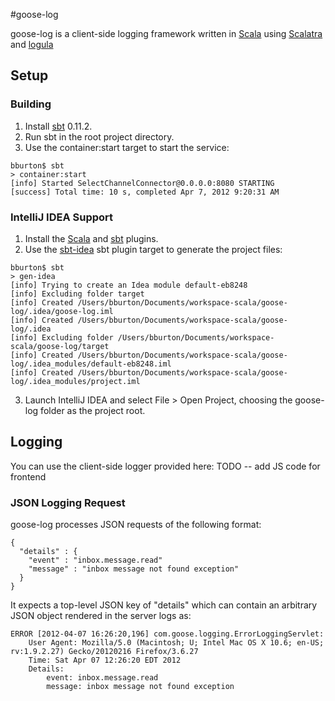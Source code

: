 #goose-log

goose-log is a client-side logging framework written in [Scala](http://scala-lang.org) using [Scalatra](https://github.com/scalatra/scalatra) and [logula](https://github.com/codahale/logula) 

## Setup

### Building

1. Install [sbt](https://github.com/harrah/xsbt/wiki) 0.11.2.
2. Run sbt in the root project directory.
3. Use the container:start target to start the service:

<pre><code>bburton$ sbt
> container:start
[info] Started SelectChannelConnector@0.0.0.0:8080 STARTING
[success] Total time: 10 s, completed Apr 7, 2012 9:20:31 AM
</code></pre>

### IntelliJ IDEA Support

1. Install the [Scala](http://confluence.jetbrains.net/display/SCA/Scala+Plugin+for+IntelliJ+IDEA) and [sbt](https://github.com/orfjackal/idea-sbt-plugin) plugins.
2. Use the [sbt-idea](https://github.com/mpeltonen/sbt-idea) sbt plugin target to generate the project files:

<pre><code>bburton$ sbt
> gen-idea
[info] Trying to create an Idea module default-eb8248
[info] Excluding folder target
[info] Created /Users/bburton/Documents/workspace-scala/goose-log/.idea/goose-log.iml
[info] Created /Users/bburton/Documents/workspace-scala/goose-log/.idea
[info] Excluding folder /Users/bburton/Documents/workspace-scala/goose-log/target
[info] Created /Users/bburton/Documents/workspace-scala/goose-log/.idea_modules/default-eb8248.iml
[info] Created /Users/bburton/Documents/workspace-scala/goose-log/.idea_modules/project.iml
</code></pre>

3. Launch IntelliJ IDEA and select File > Open Project, choosing the goose-log folder as the project root.

## Logging

You can use the client-side logger provided here: TODO -- add JS code for frontend

### JSON Logging Request

goose-log processes JSON requests of the following format:
<pre><code>{
  "details" : {
    "event" : "inbox.message.read"
    "message" : "inbox message not found exception"
  }
}
</code></pre>
It expects a top-level JSON key of "details" which can contain an arbitrary JSON object rendered in the server logs as:
<pre><code>ERROR [2012-04-07 16:26:20,196] com.goose.logging.ErrorLoggingServlet: 
    User Agent: Mozilla/5.0 (Macintosh; U; Intel Mac OS X 10.6; en-US; rv:1.9.2.27) Gecko/20120216 Firefox/3.6.27
    Time: Sat Apr 07 12:26:20 EDT 2012
    Details:
        event: inbox.message.read
        message: inbox message not found exception
</code></pre>
